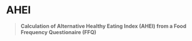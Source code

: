# AHEI


>__Calculation of Alternative Healthy Eating Index (AHEI) from a Food Frequency Questionaire (FFQ)__
